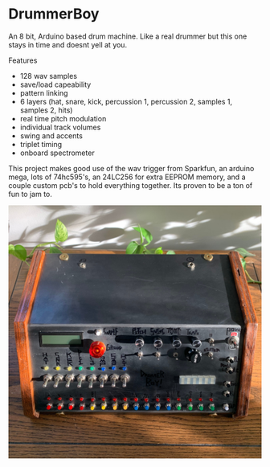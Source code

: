 # DrummerBoy
An 8 bit, Arduino based drum machine. Like a real drummer but this one stays in time and doesnt yell at you.

Features
+ 128 wav samples
+ save/load capeability
+ pattern linking
+ 6 layers (hat, snare, kick, percussion 1, percussion 2, samples 1, samples 2, hits)
+ real time pitch modulation
+ individual track volumes
+ swing and accents
+ triplet timing
+ onboard spectrometer

This project makes good use of the wav trigger from Sparkfun, an arduino mega, lots of 74hc595's, an 24LC256 for extra EEPROM memory, and a couple custom pcb's to hold everything together. Its proven to be a ton of fun to jam to.

![Screenshot](drummachine_squared.jpg)
